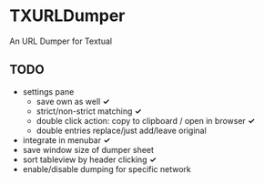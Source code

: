 TXURLDumper
===========

An URL Dumper for Textual


TODO
----

- settings pane
  - save own as well **✓**
  - strict/non-strict matching **✓**
  - double click action: copy to clipboard / open in browser **✓**
  - double entries replace/just add/leave original
- integrate in menubar **✓**
- save window size of dumper sheet
- sort tableview by header clicking **✓**
- enable/disable dumping for specific network
